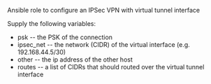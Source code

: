 Ansible role to configure an IPSec VPN with virtual tunnel interface

Supply the following variables:
* psk -- the PSK of the connection
* ipsec_net -- the network (CIDR) of the virtual interface (e.g. 192.168.44.5/30)
* other -- the ip address of the other host
* routes -- a list of CIDRs that should routed over the virtual tunnel interface
